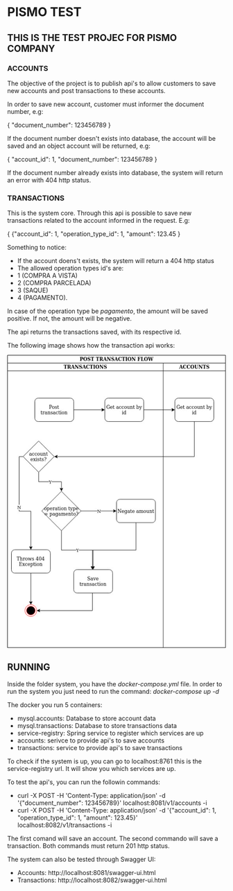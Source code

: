 #   PISMO TEST

## THIS IS THE TEST PROJEC FOR PISMO COMPANY

### ACCOUNTS

The objective of the project is to publish api's to allow customers to save new accounts and post transactions to these accounts.

In order to save new account, customer must informer the document number, e.g: 

{
  "document_number": 123456789
}

If the document number doesn't exists into database, the account will be saved and an object account will be returned, e.g:

{
  "account_id": 1,
  "document_number": 123456789
}

If the document number already exists into database, the system will return an error with 404 http status.

 
### TRANSACTIONS

This is the system core. Through this api is possible to save new transactions related to the account informed in the request. E.g:

{
  {"account_id": 1, 
   "operation_type_id": 1, 
   "amount": 123.45
}

Something to notice:

- If the account doens't exists, the system will return a 404 http status
- The allowed operation types id's are: 
- 1 (COMPRA A VISTA)
- 2 (COMPRA PARCELADA)
- 3 (SAQUE) 
- 4 (PAGAMENTO). 

In case of the operation type be _pagamento_, the amount will be saved positive. If not, the amount will be negative.

The api returns the transactions saved, with its respective id.

The following image shows how the transaction api works:

![](Post_transactions_flow.jpg)

## RUNNING

Inside the folder system, you have the _docker-compose.yml_ file. In order to run the system you just need to run the command: _docker-compose up -d_

The docker you run 5 containers:

- mysql.accounts: Database to store account data
- mysql.transactions: Database to store transactions data
- service-registry: Spring service to register which services are up
- accounts: serivce to provide api's to save accounts
- transactions: service to provide api's to save transactions

To check if the system is up, you can go to localhost:8761 this is the service-registry url. It will show you which services are up.

To test the api's, you can run the followin commands:

- curl -X POST -H 'Content-Type: application/json' -d '{"document_number": 123456789}' localhost:8081/v1/accounts -i 
- curl -X POST -H 'Content-Type: application/json' -d '{"account_id": 1, "operation_type_id": 1, "amount": 123.45}' localhost:8082/v1/transactions -i 

The first comand will save an account. The second commando will save a transaction. Both commands must return 201 http status.

The system can also be tested through Swagger UI:

- Accounts: http://localhost:8081/swagger-ui.html
- Transactions: http://localhost:8082/swagger-ui.html
